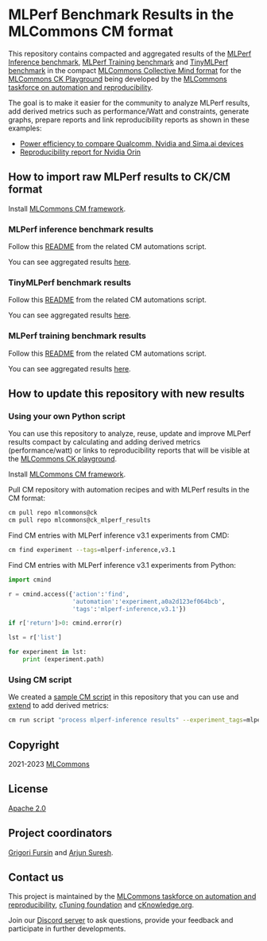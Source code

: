 #  MLPerf Benchmark Results in the MLCommons CM format

This repository contains compacted and aggregated results of the [MLPerf Inference benchmark]( https://github.com/mlcommons/inference ),
[MLPerf Training benchmark]() and [TinyMLPerf benchmark](https://github.com/mlcommons/tiny) 
in the compact [MLCommons Collective Mind format](https://github.com/mlcommons/ck)
for the [MLCommons CK Playground](https://x.cKnowledge.org)
being developed by the [MLCommons taskforce on automation and reproducibility](https://cKnowledge.org/mlcommons-taskforce).

The goal is to make it easier for the community to analyze MLPerf results, 
add derived metrics such as performance/Watt and constraints,
generate graphs, prepare reports and link reproducibility reports as shown in these examples:
* [Power efficiency to compare Qualcomm, Nvidia and Sima.ai devices](https://cKnowledge.org/mlcommons-mlperf-inference-gui-derived-metrics-and-conditions)
* [Reproducibility report for Nvidia Orin](https://access.cknowledge.org/playground/?action=experiments&name=mlperf-inference--v3.0--edge--closed--image-classification--offline&result_uid=3751b230c800434a)

## How to import raw MLPerf results to CK/CM format

Install [MLCommons CM framework](https://github.com/mlcommons/ck/blob/master/docs/installation.md).

### MLPerf inference benchmark results

Follow this [README](https://github.com/mlcommons/ck/blob/master/cm-mlops/script/import-mlperf-inference-to-experiment/README-extra.md) from the related CM automations script.

You can see aggregated results [here](https://access.cknowledge.org/playground/?action=experiments&tags=mlperf-inference,all).

### TinyMLPerf benchmark results

Follow this [README](https://github.com/mlcommons/ck/blob/master/cm-mlops/script/import-mlperf-tiny-to-experiment/README-extra.md) from the related CM automations script.

You can see aggregated results [here](https://access.cknowledge.org/playground/?action=experiments&tags=mlperf-tiny,all).

### MLPerf training benchmark results

Follow this [README](https://github.com/mlcommons/ck/blob/master/cm-mlops/script/import-mlperf-training-to-experiment/README-extra.md) from the related CM automations script.

You can see aggregated results [here](https://access.cknowledge.org/playground/?action=experiments&tags=mlperf-training,all).


## How to update this repository with new results

### Using your own Python script

You can use this repository to analyze, reuse, update and improve MLPerf results
compact
by calculating and adding derived metrics (performance/watt)
or links to reproducibility reports that will be visible at the [MLCommons CK playground](https://access.cknowledge.org/playground/?action=experiments).

Install [MLCommons CM framework](https://github.com/mlcommons/ck/blob/master/docs/installation.md).

Pull CM repository with automation recipes and with MLPerf results in the CM format:
```bash
cm pull repo mlcommons@ck
cm pull repo mlcommons@ck_mlperf_results
```

Find CM entries with MLPerf inference v3.1 experiments from CMD:
```bash
cm find experiment --tags=mlperf-inference,v3.1
```

Find CM entries with MLPerf inference v3.1 experiments from Python:
```python
import cmind

r = cmind.access({'action':'find',
                  'automation':'experiment,a0a2d123ef064bcb',
                  'tags':'mlperf-inference,v3.1'})

if r['return']>0: cmind.error(r)

lst = r['list']

for experiment in lst:
    print (experiment.path)
```

### Using CM script

We created a [sample CM script](script/process-mlperf-inference-results) in this repository 
that you can use and [extend](script/process-mlperf-inference-results/customize.py) to add derived metrics:

```bash
cm run script "process mlperf-inference results" --experiment_tags=mlperf-inference,v3.1
```




## Copyright

2021-2023 [MLCommons](https://mlcommons.org)

## License

[Apache 2.0](LICENSE.md)

## Project coordinators

[Grigori Fursin](https://cKnowledge.org/gfursin) and [Arjun Suresh](https://www.linkedin.com/in/arjunsuresh).

## Contact us

This project is maintained by the [MLCommons taskforce on automation and reproducibility](https://cKnowledge.org/mlcommons-taskforce),
[cTuning foundation](https://cTuning.org) and [cKnowledge.org](https://cKnowledge.org).

Join our [Discord server](https://discord.gg/JjWNWXKxwT) to ask questions, provide your feedback and participate in further developments.

